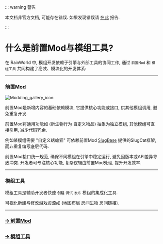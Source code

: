 ::: warning 警告

本文档非官方文档, 可能存在错误. 
如果发现错误请 [在此](https://github.com/lonelyang/RainWorld-Modding-Docs/issues) 报告. 

:::

# 什么是前置Mod与模组工具?

在 RainWorld 中, 模组开发依赖于引擎与外部工具的协同工作, 通过 `前置Mod` 和 `模组工具` 共同构建了高效、模块化的开发体系:

---

### 前置Mod

![Modding_gallery_icon](https://static.wikitide.net/rainworldwiki/thumb/4/49/Modding_gallery_icon.png/200px-Modding_gallery_icon.png)

前置Mod是新增内容的基础依赖模块, 它提供核心功能或接口, 供其他模组调用, 避免重复开发.

前置Mod将通用功能如 (新生物行为 自定义物品) 抽象为独立模组, 其他模组可直接引用, 减少代码冗余.

例如某模组需要 "自定义蛞蝓猫" 可依赖前置Mod [SlugBase](https://slimecubed.github.io/slugbase/) 提供的SlugCat框架, 而非重复编写底层代码.

前置Mod接口统一规范, 确保不同模组在引擎中稳定运行, 避免因版本或API差异导致冲突.
开发者可专注核心功能, 复杂逻辑由前置Mod处理, 提升开发效率.

---

### 模组工具

模组工具是辅助开发者快速 `创建` `调试` `发布` 模组的集成化工具.

可视化新建与修改游戏资源如 (地图布局 房间生物 房间链接).

_ _ _

### [🡪 前置Mod](prerequisite)
### [🡪 模组工具](utilities)
